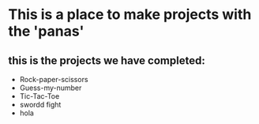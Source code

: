 # This is a place to make projects with the 'panas'


## this is the projects we have completed:
- Rock-paper-scissors
- Guess-my-number
- Tic-Tac-Toe
- swordd fight
- hola